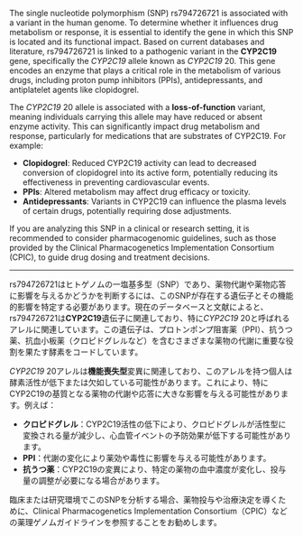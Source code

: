 The single nucleotide polymorphism (SNP) rs794726721 is associated with a variant in the human genome. To determine whether it influences drug metabolism or response, it is essential to identify the gene in which this SNP is located and its functional impact. Based on current databases and literature, rs794726721 is linked to a pathogenic variant in the **CYP2C19** gene, specifically the *CYP2C19* allele known as *CYP2C19* 20. This gene encodes an enzyme that plays a critical role in the metabolism of various drugs, including proton pump inhibitors (PPIs), antidepressants, and antiplatelet agents like clopidogrel.

The *CYP2C19* 20 allele is associated with a **loss-of-function** variant, meaning individuals carrying this allele may have reduced or absent enzyme activity. This can significantly impact drug metabolism and response, particularly for medications that are substrates of CYP2C19. For example:
- **Clopidogrel**: Reduced CYP2C19 activity can lead to decreased conversion of clopidogrel into its active form, potentially reducing its effectiveness in preventing cardiovascular events.
- **PPIs**: Altered metabolism may affect drug efficacy or toxicity.
- **Antidepressants**: Variants in CYP2C19 can influence the plasma levels of certain drugs, potentially requiring dose adjustments.

If you are analyzing this SNP in a clinical or research setting, it is recommended to consider pharmacogenomic guidelines, such as those provided by the Clinical Pharmacogenetics Implementation Consortium (CPIC), to guide drug dosing and treatment decisions.

---

rs794726721はヒトゲノムの一塩基多型（SNP）であり、薬物代謝や薬物応答に影響を与えるかどうかを判断するには、このSNPが存在する遺伝子とその機能的影響を特定する必要があります。現在のデータベースと文献によると、rs794726721は**CYP2C19**遺伝子に関連しており、特に*CYP2C19* 20と呼ばれるアレルに関連しています。この遺伝子は、プロトンポンプ阻害薬（PPI）、抗うつ薬、抗血小板薬（クロピドグレルなど）を含むさまざまな薬物の代謝に重要な役割を果たす酵素をコードしています。

*CYP2C19* 20アレルは**機能喪失型**変異に関連しており、このアレルを持つ個人は酵素活性が低下または欠如している可能性があります。これにより、特にCYP2C19の基質となる薬物の代謝や応答に大きな影響を与える可能性があります。例えば：
- **クロピドグレル**：CYP2C19活性の低下により、クロピドグレルが活性型に変換される量が減少し、心血管イベントの予防効果が低下する可能性があります。
- **PPI**：代謝の変化により薬効や毒性に影響を与える可能性があります。
- **抗うつ薬**：CYP2C19の変異により、特定の薬物の血中濃度が変化し、投与量の調整が必要になる場合があります。

臨床または研究環境でこのSNPを分析する場合、薬物投与や治療決定を導くために、Clinical Pharmacogenetics Implementation Consortium（CPIC）などの薬理ゲノムガイドラインを参照することをお勧めします。